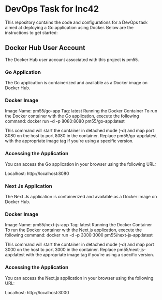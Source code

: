 # DevOps Task for Inc42


This repository contains the code and configurations for a DevOps task aimed at deploying a Go application using Docker. Below are the instructions to get started:

## Docker Hub User Account
The Docker Hub user account associated with this project is pm55.

### Go Application
The Go application is containerized and available as a Docker image on Docker Hub.

### Docker Image
Image Name: pm55/go-app
Tag: latest
Running the Docker Container
To run the Docker container with the Go application, execute the following command:
docker run -d -p 8080:8080 pm55/go-app:latest

This command will start the container in detached mode (-d) and map port 8080 on the host to port 8080 in the container. Replace pm55/go-app:latest with the appropriate image tag if you're using a specific version.

### Accessing the Application
You can access the Go application in your browser using the following URL:

Localhost: http://localhost:8080

### Next Js Application
The Next Js application is containerized and available as a Docker image on Docker Hub.

### Docker Image
Image Name: pm55/next-js-app
Tag: latest
Running the Docker Container
To run the Docker container with the Next.js application, execute the following command:
docker run -d -p 3000:3000 pm55/next-js-app:latest

This command will start the container in detached mode (-d) and map port 3000 on the host to port 3000 in the container. Replace pm55/next-js-app:latest with the appropriate image tag if you're using a specific version.

### Accessing the Application
You can access the Next.js application in your browser using the following URL:

Localhost: http://localhost:3000


